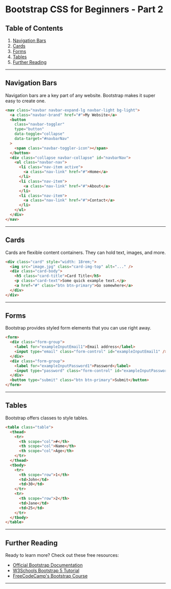 # Bootstrap CSS for Beginners - Part 2

## Table of Contents

1. [Navigation Bars](#navigation-bars)
2. [Cards](#cards)
3. [Forms](#forms)
4. [Tables](#tables)
5. [Further Reading](#further-reading)

---

## Navigation Bars

Navigation bars are a key part of any website. Bootstrap makes it super easy to create one.

```html
<nav class="navbar navbar-expand-lg navbar-light bg-light">
  <a class="navbar-brand" href="#">My Website</a>
  <button
    class="navbar-toggler"
    type="button"
    data-toggle="collapse"
    data-target="#navbarNav"
  >
    <span class="navbar-toggler-icon"></span>
  </button>
  <div class="collapse navbar-collapse" id="navbarNav">
    <ul class="navbar-nav">
      <li class="nav-item active">
        <a class="nav-link" href="#">Home</a>
      </li>
      <li class="nav-item">
        <a class="nav-link" href="#">About</a>
      </li>
      <li class="nav-item">
        <a class="nav-link" href="#">Contact</a>
      </li>
    </ul>
  </div>
</nav>
```

---

## Cards

Cards are flexible content containers. They can hold text, images, and more.

```html
<div class="card" style="width: 18rem;">
  <img src="image.jpg" class="card-img-top" alt="..." />
  <div class="card-body">
    <h5 class="card-title">Card Title</h5>
    <p class="card-text">Some quick example text.</p>
    <a href="#" class="btn btn-primary">Go somewhere</a>
  </div>
</div>
```

---

## Forms

Bootstrap provides styled form elements that you can use right away.

```html
<form>
  <div class="form-group">
    <label for="exampleInputEmail1">Email address</label>
    <input type="email" class="form-control" id="exampleInputEmail1" />
  </div>
  <div class="form-group">
    <label for="exampleInputPassword1">Password</label>
    <input type="password" class="form-control" id="exampleInputPassword1" />
  </div>
  <button type="submit" class="btn btn-primary">Submit</button>
</form>
```

---

## Tables

Bootstrap offers classes to style tables.

```html
<table class="table">
  <thead>
    <tr>
      <th scope="col">#</th>
      <th scope="col">Name</th>
      <th scope="col">Age</th>
    </tr>
  </thead>
  <tbody>
    <tr>
      <th scope="row">1</th>
      <td>John</td>
      <td>30</td>
    </tr>
    <tr>
      <th scope="row">2</th>
      <td>Jane</td>
      <td>25</td>
    </tr>
  </tbody>
</table>
```

---

## Further Reading

Ready to learn more? Check out these free resources:

- [Official Bootstrap Documentation](https://getbootstrap.com/docs/5.1/getting-started/introduction/)
- [W3Schools Bootstrap 5 Tutorial](https://www.w3schools.com/bootstrap5/)
- [FreeCodeCamp's Bootstrap Course](https://www.freecodecamp.org/news/tag/bootstrap/)

---
